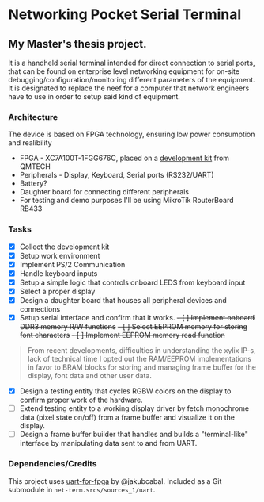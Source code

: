 # Networking Pocket Serial Terminal
## My Master's thesis project.

It is a handheld serial terminal intended for direct connection to serial ports, that can be found on enterprise level networking equipment for on-site debugging/configuration/monitoring different parameters of the equipment. It is designated to replace the neef for a computer that network engineers have to use in order to setup said kind of equipment. 

### Architecture
The device is based on FPGA technology, ensuring low power consumption and realibility

* FPGA - XC7A100T-1FGG676C, placed on a [development kit](https://github.com/ChinaQMTECH/QM_XC7A100T_WUKONG_BOARD) from QMTECH
* Peripherals - Display, Keyboard, Serial ports (RS232/UART)
* Battery?
* Daughter board for connecting different peripherals
* For testing and demo purposes I'll be using MikroTik RouterBoard RB433

### Tasks
- [x] Collect the development kit
- [x] Setup work environment
- [x] Implement PS/2 Communication
- [x] Handle keyboard inputs
- [x] Setup a simple logic that controls onboard LEDS from keyboard input
- [x] Select a proper display
- [x] Design a daughter board that houses all peripheral devices and connections
- [x] Setup serial interface and confirm that it works.
~~- [ ] Implement onboard DDR3 memory R/W functions~~
~~- [ ] Select EEPROM memory for storing font characters~~
~~- [ ] Implement EEPROM memory read function~~
> From recent developments, difficulties in understanding the xylix IP-s, lack of technical time I opted out the RAM/EEPROM implementations in favor to BRAM blocks for storing and managing frame buffer for the display, font data and other user data.
- [x] Design a testing entity that cycles RGBW colors on the display to confirm proper work of the hardware.
- [ ] Extend testing entity to a working display driver by fetch monochrome data (pixel state on/off) from a frame buffer and visualize it on the display.
- [ ] Design a frame buffer builder that handles and builds a "terminal-like" interface by manipulating data sent to and from UART.

### Dependencies/Credits

This project uses [uart-for-fpga](https://github.com/jakubcabal/uart-for-fpga) by @jakubcabal.
Included as a Git submodule in `net-term.srcs/sources_1/uart`.
